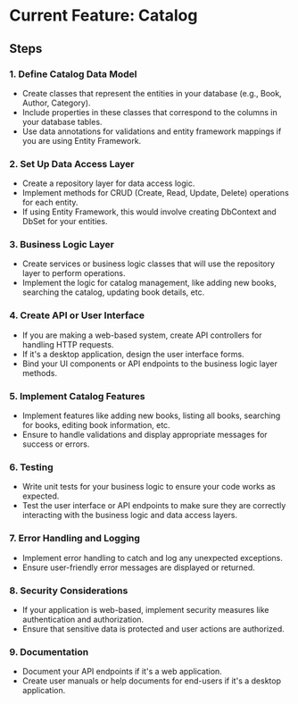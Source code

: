 # Current Feature: Catalog

## Steps

### 1. Define Catalog Data Model
- Create classes that represent the entities in your database (e.g., Book, Author, Category).
- Include properties in these classes that correspond to the columns in your database tables.
- Use data annotations for validations and entity framework mappings if you are using Entity Framework.
### 2. Set Up Data Access Layer
- Create a repository layer for data access logic.
- Implement methods for CRUD (Create, Read, Update, Delete) operations for each entity.
- If using Entity Framework, this would involve creating DbContext and DbSet for your entities.
### 3. Business Logic Layer
- Create services or business logic classes that will use the repository layer to perform operations.
- Implement the logic for catalog management, like adding new books, searching the catalog, updating book details, etc.
### 4. Create API or User Interface
- If you are making a web-based system, create API controllers for handling HTTP requests.
- If it's a desktop application, design the user interface forms.
- Bind your UI components or API endpoints to the business logic layer methods.
### 5. Implement Catalog Features
- Implement features like adding new books, listing all books, searching for books, editing book information, etc.
- Ensure to handle validations and display appropriate messages for success or errors.
### 6. Testing
- Write unit tests for your business logic to ensure your code works as expected.
- Test the user interface or API endpoints to make sure they are correctly interacting with the business logic and data access layers.
### 7. Error Handling and Logging
- Implement error handling to catch and log any unexpected exceptions.
- Ensure user-friendly error messages are displayed or returned.
### 8. Security Considerations
- If your application is web-based, implement security measures like authentication and authorization.
- Ensure that sensitive data is protected and user actions are authorized.
### 9. Documentation
- Document your API endpoints if it's a web application.
- Create user manuals or help documents for end-users if it's a desktop application.

